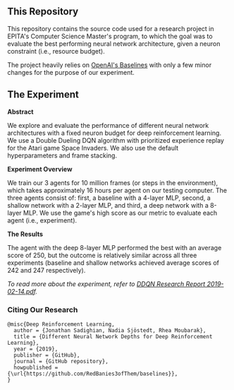 ## This Repository
This repository contains the source code used for a research project in 
EPITA's Computer Science Master's program, to which the goal was to evaluate the
best performing neural network architecture, given a neuron constraint (i.e., 
resource budget).

The project heavily relies on [OpenAI's Baselines](https://github.com/openai/baselines) 
with only a few minor changes for the purpose of our experiment. 

## The Experiment
**Abstract**

We explore and evaluate the performance of different neural network architectures 
with a fixed neuron budget for deep reinforcement learning. We use a Double 
Dueling DQN algorithm with prioritized experience replay for the Atari game 
Space Invaders. We also use the default hyperparameters and frame stacking. 

**Experiment Overview**

We train our 3 agents for 10 million frames (or steps in the environment), 
which takes approximately 16 hours per agent on our testing computer. The
three agents consist of: first, a baseline with a 4-layer MLP, 
second, a shallow network with a 2-layer MLP, and third, 
a deep network with a 8-layer MLP. We use the game's high score
as our metric to evaluate each agent (i.e., experiment).

**The Results**

The agent with the deep 8-layer MLP performed the best with an average 
score of 250, but the outcome is relatively similar across all three 
experiments (baseline and shallow networks achieved average scores
of 242 and 247 respectively).

_To read more about the experiment, refer to 
[DDQN Research Report 2019-02-14.pdf](https://github.com/RedBanies3ofThem/baselines/blob/master/DDQN%20Research%20Report%202019-02-14.pdf)._

### Citing Our Research

    @misc{Deep Reinforcement Learning,
      author = {Jonathan Sadighian, Nadia Sjöstedt, Rhea Moubarak},
      title = {Different Neural Network Depths for Deep Reinforcement Learning},
      year = {2019},
      publisher = {GitHub},
      journal = {GitHub repository},
      howpublished = {\url{https://github.com/RedBanies3ofThem/baselines}},
    }

